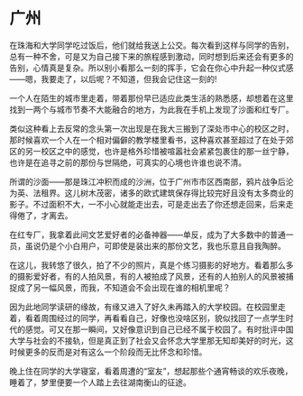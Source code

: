 # 广州

在珠海和大学同学吃过饭后，他们就给我送上公交。每次看到这样与同学的告别，总有一种不舍，可是又为自己接下来的旅程感到激动，同时想到后来还会有更多的告别，心情真是复杂。所以别小看那么一刻的挥手，它会在你心中升起一种仪式感——嗯，我要走了，以后呢？不知道，但我会记住这一刻的!

一个人在陌生的城市里走着，带着那份早已适应此类生活的熟悉感，却想着在这里找到一两个与城市节奏不大能融合的地方，为此我在手机上发现了沙面和红专厂。

类似这种看上去反常的念头第一次出现是在我大三搬到了深处市中心的校区之时，那时候喜欢一个人在一个相对偏僻的教学楼里看书，这种喜欢甚至超过了在处于郊区的另一校区之中的感觉，也许是格外珍惜被喧嚣社会紧紧包裹住的那一丝宁静，也许是在追寻之前的那份与世隔绝，可真实的心境也许谁也说不清。

所谓的沙面——那是珠江冲积而成的沙洲，位于广州市市区西南部，鸦片战争后沦为英、法租界。这儿树木茂密，诸多的欧式建筑保存得比较完好且没有太多商业的影子。不过面积不大，一不小心就能走出去，可是走出去了你还想走回来，后来走得倦了，才离去。

在红专厂，我拿着此间文艺爱好者的必备神器——单反，成为了大多数中的普通一员，虽说仍是个小白用户，可即使是装出来的那份文艺，我也乐意且自我陶醉。

在这儿，我转悠了很久，拍了不少的照片，真是个练习摄影的好地方。看着那么多的摄影爱好者，有的人拍风景，有的人被拍成了风景，还有的人拍别人的风景被捕捉成了另一幅风景，而我，不知道会不会出现在谁的相机里呢？

因为此地同学读研的缘故，有缘又进入了好久未再踏入的大学校园。在校园里走着，看着周围经过的同学，再看看自己，好像也没啥区别，貌似找回了一点学生时代的感觉。可又在那一瞬间，又好像意识到自己已经不属于校园了。有时批评中国大学与社会的不接轨，但是真正到了社会又会怀念大学里那无知却美好的时光，这时候更多的反而是对有这么一个阶段而无比怀念和珍惜。

晚上住在同学的大学寝室，看着周遭的“室友”，想起那些个通宵畅谈的欢乐夜晚，睡着了，梦里便要一个人踏上去往湖南衡山的征途。